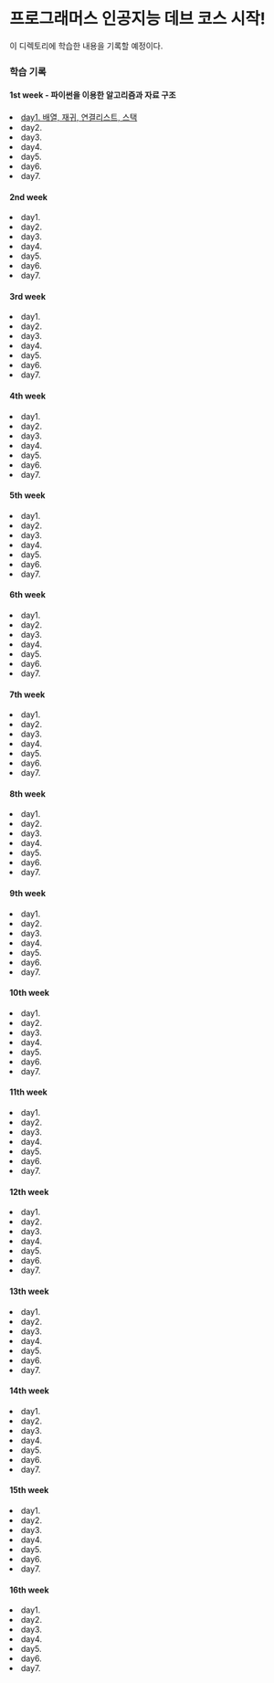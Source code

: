 # 프로그래머스 인공지능 데브 코스 시작!

이 디렉토리에 학습한 내용을 기록할 예정이다.

### 학습 기록
#### 1st week - 파이썬을 이용한 알고리즘과 자료 구조
<li>
<a href="https://github.com/Ting-Kim/Ting-kim.github.io/blob/main/_posts/ai_dev_course/1st_week/2020-12-01-%5B1st%20week-day1%5D%EB%B0%B0%EC%97%B4_%EC%9E%AC%EA%B7%80_%EC%97%B0%EA%B2%B0%EB%A6%AC%EC%8A%A4%ED%8A%B8_%EC%8A%A4%ED%83%9D.md">day1. 배열, 재귀, 연결리스트, 스택</a>
</li>
<li>day2.</li>
<li>day3.</li>
<li>day4.</li>
<li>day5.</li>
<li>day6.</li>
<li>day7.</li>

#### 2nd week
<li>day1.</li>
<li>day2.</li>
<li>day3.</li>
<li>day4.</li>
<li>day5.</li>
<li>day6.</li>
<li>day7.</li>

#### 3rd week
<li>day1.</li>
<li>day2.</li>
<li>day3.</li>
<li>day4.</li>
<li>day5.</li>
<li>day6.</li>
<li>day7.</li>

#### 4th week
<li>day1.</li>
<li>day2.</li>
<li>day3.</li>
<li>day4.</li>
<li>day5.</li>
<li>day6.</li>
<li>day7.</li>

#### 5th week
<li>day1.</li>
<li>day2.</li>
<li>day3.</li>
<li>day4.</li>
<li>day5.</li>
<li>day6.</li>
<li>day7.</li>

#### 6th week
<li>day1.</li>
<li>day2.</li>
<li>day3.</li>
<li>day4.</li>
<li>day5.</li>
<li>day6.</li>
<li>day7.</li>

#### 7th week
<li>day1.</li>
<li>day2.</li>
<li>day3.</li>
<li>day4.</li>
<li>day5.</li>
<li>day6.</li>
<li>day7.</li>

#### 8th week
<li>day1.</li>
<li>day2.</li>
<li>day3.</li>
<li>day4.</li>
<li>day5.</li>
<li>day6.</li>
<li>day7.</li>

#### 9th week
<li>day1.</li>
<li>day2.</li>
<li>day3.</li>
<li>day4.</li>
<li>day5.</li>
<li>day6.</li>
<li>day7.</li>

#### 10th week
<li>day1.</li>
<li>day2.</li>
<li>day3.</li>
<li>day4.</li>
<li>day5.</li>
<li>day6.</li>
<li>day7.</li>

#### 11th week
<li>day1.</li>
<li>day2.</li>
<li>day3.</li>
<li>day4.</li>
<li>day5.</li>
<li>day6.</li>
<li>day7.</li>

#### 12th week
<li>day1.</li>
<li>day2.</li>
<li>day3.</li>
<li>day4.</li>
<li>day5.</li>
<li>day6.</li>
<li>day7.</li>

#### 13th week
<li>day1.</li>
<li>day2.</li>
<li>day3.</li>
<li>day4.</li>
<li>day5.</li>
<li>day6.</li>
<li>day7.</li>

#### 14th week
<li>day1.</li>
<li>day2.</li>
<li>day3.</li>
<li>day4.</li>
<li>day5.</li>
<li>day6.</li>
<li>day7.</li>

#### 15th week
<li>day1.</li>
<li>day2.</li>
<li>day3.</li>
<li>day4.</li>
<li>day5.</li>
<li>day6.</li>
<li>day7.</li>

#### 16th week
<li>day1.</li>
<li>day2.</li>
<li>day3.</li>
<li>day4.</li>
<li>day5.</li>
<li>day6.</li>
<li>day7.</li>
